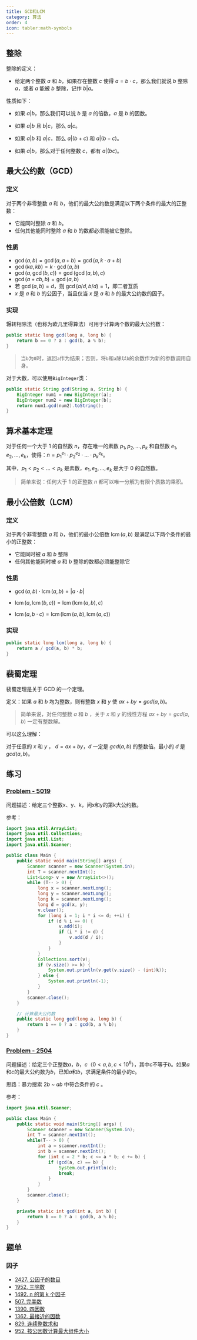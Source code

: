 ```yaml
---
title: GCD和LCM
category: 算法
order: 4
icon: tabler:math-symbols
---
```


## 整除

整除的定义：

- 给定两个整数 $a$ 和 $b$，如果存在整数 $c$ 使得 $a = b \cdot c$，那么我们就说 $b$ 整除 $a$，或者 $a$ 能被 $b$ 整除，记作 $b|a$。

性质如下：

- 如果 $a|b$，那么我们可以说 $b$ 是 $a$ 的倍数，$a$ 是 $b$ 的因数。

- 如果 $a|b$ 且 $b|c$，那么 $a|c$。
- 如果 $a|b$ 和 $a|c$，那么 $a|(b+c)$ 和 $a|(b-c)$。
- 如果 $a|b$，那么对于任何整数 $c$，都有 $a|(bc)$。

## 最大公约数（GCD）

### 定义

对于两个非零整数 $a$ 和 $b$，他们的最大公约数是满足以下两个条件的最大的正整数：

- 它能同时整除 $a$ 和 $b$。
- 任何其他能同时整除 $a$ 和 $b$ 的数都必须能被它整除。

### 性质

- $\gcd(a, b) = \gcd(a, a + b) = \gcd(a, k \cdot a + b)$
-  $\gcd(ka, kb) = k \cdot \gcd(a, b)$ 
- $\gcd(a, \gcd(b, c)) = \gcd(\gcd(a, b), c)$
- $\gcd(a+cb, b) = \gcd(a, b)$
- 若 $\gcd(a, b) = d$，则 $\gcd(a/d, b/d) = 1$，即二者互质
- $x$ 是 $a$ 和 $b$ 的公因子，当且仅当 $x$ 是 $a$ 和 $b$ 的最大公约数的因子。

### 实现

辗转相除法（也称为欧几里得算法）可用于计算两个数的最大公约数：

```java
public static long gcd(long a, long b) {
    return b == 0 ? a : gcd(b, a % b);
}
```

> 当`b`为`0`时，返回`a`作为结果；否则，将`b`和`a`除以`b`的余数作为新的参数调用自身。

对于大数，可以使用`BigInteger`类：

```java
public static String gcd(String a, String b) {
    BigInteger num1 = new BigInteger(a);
    BigInteger num2 = new BigInteger(b);
    return num1.gcd(num2).toString();
}
```

## 算术基本定理

对于任何一个大于 $1$ 的自然数 $n$，存在唯一的素数 $p_1, p_2, ..., p_k$ 和自然数 $e_1, e_2, ..., e_k$，使得：$n = p_1^{e_1} \cdot p_2^{e_2} \cdot ... \cdot p_k^{e_k}$。

其中，$p_1 < p_2 < ... < p_k$ 是素数，$e_1, e_2, ..., e_k$ 是大于 $0$ 的自然数。

> 简单来说：任何大于 $1$ 的正整数 $n$ 都可以唯一分解为有限个质数的乘积。

## 最小公倍数（LCM）

### 定义

对于两个非零整数 $a$ 和 $b$，他们的最小公倍数 $\operatorname{lcm}(a, b)$ 是满足以下两个条件的最小的正整数：

- 它能同时被 $a$ 和 $b$ 整除
- 任何其他能同时被 $a$ 和 $b$ 整除的数都必须能整除它

### 性质

- $\gcd(a, b) \cdot \operatorname{lcm}(a, b) = |a \cdot b|$

- $\operatorname{lcm}(a, \operatorname{lcm}(b, c)) = \operatorname{lcm}(\operatorname{lcm}(a, b), c)$

- $\operatorname{lcm}(a, b \cdot c) = \operatorname{lcm}(\operatorname{lcm}(a, b), \operatorname{lcm}(a, c))$

### 实现

```java
public static long lcm(long a, long b) {
    return a / gcd(a, b) * b;
}
```

## 裴蜀定理

裴蜀定理是关于 GCD 的一个定理。

定义：如果 $a$ 和 $b$ 均为整数，则有整数 $x$ 和 $y$ 使 $ax+by=gcd(a,b)$。

> 简单来说，对任何整数 $a$ 和 $b$ ，关于 $x$ 和 $y$ 的线性方程 $ax + by = gcd(a, b)$ 一定有整数解。

可以这么理解：

对于任意的 $x$ 和 $y$ ， $d = ax+by$，$d$ 一定是 $gcd(a,b)$ 的整数倍。最小的 $d$ 是 $gcd(a,b)$。

## 练习

### [Problem - 5019](https://acm.hdu.edu.cn/showproblem.php?pid=5019)

问题描述：给定三个整数x、y、k，问x和y的第k大公约数。

参考：

```java
import java.util.ArrayList;
import java.util.Collections;
import java.util.List;
import java.util.Scanner;

public class Main {
    public static void main(String[] args) {
        Scanner scanner = new Scanner(System.in);
        int T = scanner.nextInt();
        List<Long> v = new ArrayList<>();
        while (T-- > 0) {
            long x = scanner.nextLong();
            long y = scanner.nextLong();
            long k = scanner.nextLong();
            long d = gcd(x, y);
            v.clear();
            for (long i = 1; i * i <= d; ++i) {
                if (d % i == 0) {
                    v.add(i);
                    if (i * i != d) {
                        v.add(d / i);
                    }
                }
            }
            Collections.sort(v);
            if (v.size() >= k) {
                System.out.println(v.get(v.size() - (int)k));
            } else {
                System.out.println(-1);
            }
        }
        scanner.close();
    }

    // 计算最大公约数
    public static long gcd(long a, long b) {
        return b == 0 ? a : gcd(b, a % b);
    }
}
```

### [Problem - 2504](https://acm.hdu.edu.cn/showproblem.php?pid=2504)

问题描述：给定三个正整数$a$，$b$，$c$（$0 < a, b, c < 10^6$），其中$c$不等于$b$。如果$a$和$c$的最大公约数为$b$，已知$a$和$b$，求满足条件的最小的$c$。

思路：暴力搜索 $2b$ ~ $ab$ 中符合条件的 $c$ 。

参考：

```java
import java.util.Scanner;

public class Main {
    public static void main(String[] args) {
        Scanner scanner = new Scanner(System.in);
        int T = scanner.nextInt();
        while(T-- > 0) {
            int a = scanner.nextInt();
            int b = scanner.nextInt();
            for (int c = 2 * b; c <= a * b; c += b) {
                if (gcd(a, c) == b) {
                    System.out.println(c);
                    break;
                }
            }
        }
        scanner.close();
    }

    private static int gcd(int a, int b) {
        return b == 0 ? a : gcd(b, a % b);
    }
}
```

## 题单

### 因子

- [2427. 公因子的数目](https://leetcode.cn/problems/number-of-common-factors/)
- [1952. 三除数](https://leetcode.cn/problems/three-divisors/)
- [1492. n 的第 k 个因子](https://leetcode.cn/problems/the-kth-factor-of-n/)
- [507. 完美数](https://leetcode.cn/problems/perfect-number/)
- [1390. 四因数](https://leetcode.cn/problems/four-divisors/)
- [1362. 最接近的因数](https://leetcode.cn/problems/closest-divisors/)
- [829. 连续整数求和](https://leetcode.cn/problems/consecutive-numbers-sum/)
- [952. 按公因数计算最大组件大小](https://leetcode.cn/problems/largest-component-size-by-common-factor/)
